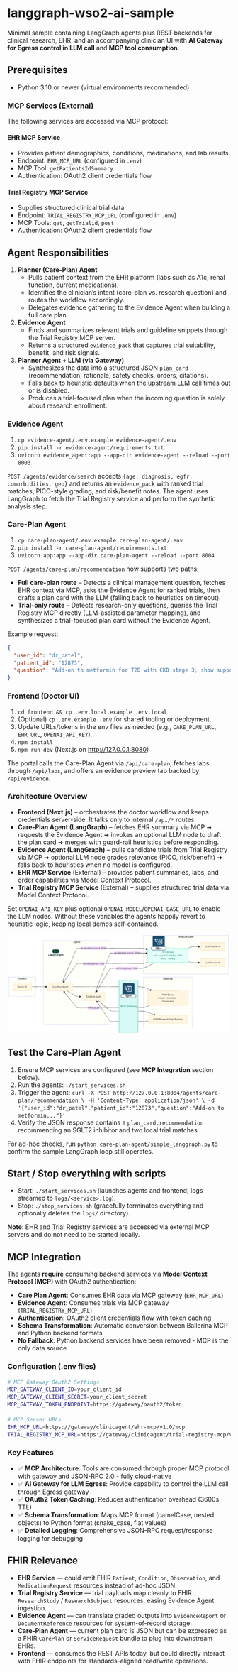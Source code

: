 # langgraph-wso2-ai-sample

Minimal sample containing LangGraph agents plus REST backends for clinical research, EHR, and an accompanying clinician UI with **AI Gateway for Egress control in LLM call** and **MCP tool consumption**.

## Prerequisites
- Python 3.10 or newer (virtual environments recommended)

### MCP Services (External)
The following services are accessed via MCP protocol:

#### **EHR MCP Service**
- Provides patient demographics, conditions, medications, and lab results
- Endpoint: `EHR_MCP_URL` (configured in `.env`)
- MCP Tool: `getPatientsIdSummary`
- Authentication: OAuth2 client credentials flow

#### **Trial Registry MCP Service**
- Supplies structured clinical trial data
- Endpoint: `TRIAL_REGISTRY_MCP_URL` (configured in `.env`)
- MCP Tools: `get`, `getTrialid`, `post`
- Authentication: OAuth2 client credentials flow

## Agent Responsibilities
1. **Planner (Care-Plan) Agent**
   - Pulls patient context from the EHR platform (labs such as A1c, renal function, current medications).
   - Identifies the clinician’s intent (care-plan vs. research question) and routes the workflow accordingly.
   - Delegates evidence gathering to the Evidence Agent when building a full care plan.
2. **Evidence Agent**
   - Finds and summarizes relevant trials and guideline snippets through the Trial Registry MCP server.
   - Returns a structured `evidence_pack` that captures trial suitability, benefit, and risk signals.
3. **Planner Agent + LLM (via Gateway)**
   - Synthesizes the data into a structured JSON `plan_card` (recommendation, rationale, safety checks, orders, citations).
   - Falls back to heuristic defaults when the upstream LLM call times out or is disabled.
   - Produces a trial-focused plan when the incoming question is solely about research enrollment.

### Evidence Agent
1. `cp evidence-agent/.env.example evidence-agent/.env`
2. `pip install -r evidence-agent/requirements.txt`
3. `uvicorn evidence_agent:app --app-dir evidence-agent --reload --port 8003`

`POST /agents/evidence/search` accepts `{age, diagnosis, egfr, comorbidities, geo}` and returns an `evidence_pack` with ranked trial matches, PICO-style grading, and risk/benefit notes. The agent uses LangGraph to fetch the Trial Registry service and perform the synthetic analysis step.

### Care-Plan Agent
1. `cp care-plan-agent/.env.example care-plan-agent/.env`
2. `pip install -r care-plan-agent/requirements.txt`
3. `uvicorn app:app --app-dir care-plan-agent --reload --port 8004`

`POST /agents/care-plan/recommendation` now supports two paths:
- **Full care-plan route** – Detects a clinical management question, fetches EHR context via MCP, asks the Evidence Agent for ranked trials, then drafts a plan card with the LLM (falling back to heuristics on timeout).
- **Trial-only route** – Detects research-only questions, queries the Trial Registry MCP directly (LLM-assisted parameter mapping), and synthesizes a trial-focused plan card without the Evidence Agent.

Example request:
```json
{
  "user_id": "dr_patel",
  "patient_id": "12873",
  "question": "Add-on to metformin for T2D with CKD stage 3; show supporting evidence and local recruiting trials."
}
```

### Frontend (Doctor UI)
1. `cd frontend && cp .env.local.example .env.local`
2. (Optional) `cp .env.example .env` for shared tooling or deployment.
3. Update URLs/tokens in the env files as needed (e.g., `CARE_PLAN_URL`, `EHR_URL`, `OPENAI_API_KEY`).
4. `npm install`
5. `npm run dev` (Next.js on <http://127.0.0.1:8080>)

The portal calls the Care-Plan Agent via `/api/care-plan`, fetches labs through `/api/labs`, and offers an evidence preview tab backed by `/api/evidence`.

### Architecture Overview
- **Frontend (Next.js)** – orchestrates the doctor workflow and keeps credentials server-side. It talks only to internal `/api/*` routes.
- **Care-Plan Agent (LangGraph)** – fetches EHR summary via MCP ➜ requests the Evidence Agent ➜ invokes an optional LLM node to draft the plan card ➜ merges with guard-rail heuristics before responding.
- **Evidence Agent (LangGraph)** – pulls candidate trials from Trial Registry via MCP ➜ optional LLM node grades relevance (PICO, risk/benefit) ➜ falls back to heuristics when no model is configured.
- **EHR MCP Service** (External) – provides patient summaries, labs, and order capabilities via Model Context Protocol.
- **Trial Registry MCP Service** (External) – supplies structured trial data via Model Context Protocol.

Set `OPENAI_API_KEY` plus optional `OPENAI_MODEL`/`OPENAI_BASE_URL` to enable the LLM nodes. Without these variables the agents happily revert to heuristic logic, keeping local demos self-contained.

![FHIR-aligned flow](media/FHIR_flow.png)

## Test the Care-Plan Agent
1. Ensure MCP services are configured (see **MCP Integration** section below).
2. Run the agents: `./start_services.sh`
3. Trigger the agent: `curl -X POST http://127.0.0.1:8004/agents/care-plan/recommendation \
   -H 'Content-Type: application/json' \
   -d '{"user_id":"dr_patel","patient_id":"12873","question":"Add-on to metformin..."}'`
4. Verify the JSON response contains a `plan_card.recommendation` recommending an SGLT2 inhibitor and two local trial matches.

For ad-hoc checks, run `python care-plan-agent/simple_langgraph.py` to confirm the sample LangGraph loop still operates.

## Start / Stop everything with scripts
- Start: `./start_services.sh` (launches agents and frontend; logs streamed to `logs/<service>.log`).
- Stop: `./stop_services.sh` (gracefully terminates everything and optionally deletes the `logs/` directory).

**Note**: EHR and Trial Registry services are accessed via external MCP servers and do not need to be started locally.

## MCP Integration

The agents **require** consuming backend services via **Model Context Protocol (MCP)** with OAuth2 authentication:

- **Care Plan Agent**: Consumes EHR data via MCP gateway (`EHR_MCP_URL`)
- **Evidence Agent**: Consumes trials via MCP gateway (`TRIAL_REGISTRY_MCP_URL`)
- **Authentication**: OAuth2 client credentials flow with token caching
- **Schema Transformation**: Automatic conversion between Ballerina MCP and Python backend formats
- **No Fallback**: Python backend services have been removed - MCP is the only data source

### Configuration (.env files)
```bash
# MCP Gateway OAuth2 Settings
MCP_GATEWAY_CLIENT_ID=your_client_id
MCP_GATEWAY_CLIENT_SECRET=your_client_secret
MCP_GATEWAY_TOKEN_ENDPOINT=https://gateway/oauth2/token

# MCP Server URLs
EHR_MCP_URL=https://gateway/clinicagent/ehr-mcp/v1.0/mcp
TRIAL_REGISTRY_MCP_URL=https://gateway/clinicagent/trial-registry-mcp/v1.0/mcp
```

### Key Features
- ✅ **MCP Architecture**: Tools are consumed through proper MCP protocol with gateway and JSON-RPC 2.0 - fully cloud-native
- ✅ **AI Gateway for LLM Egress**: Provide capability to control the LLM call through Egress gateway
- ✅ **OAuth2 Token Caching**: Reduces authentication overhead (3600s TTL)
- ✅ **Schema Transformation**: Maps MCP format (camelCase, nested objects) to Python format (snake_case, flat values)
- ✅ **Detailed Logging**: Comprehensive JSON-RPC request/response logging for debugging

## FHIR Relevance
- **EHR Service** — could emit FHIR `Patient`, `Condition`, `Observation`, and `MedicationRequest` resources instead of ad-hoc JSON.
- **Trial Registry Service** — trial payloads map cleanly to FHIR `ResearchStudy` / `ResearchSubject` resources, easing Evidence Agent ingestion.
- **Evidence Agent** — can translate graded outputs into `EvidenceReport` or `DocumentReference` resources for system-of-record storage.
- **Care-Plan Agent** — current plan card is JSON but can be expressed as a FHIR `CarePlan` or `ServiceRequest` bundle to plug into downstream EHRs.
- **Frontend** — consumes the REST APIs today, but could directly interact with FHIR endpoints for standards-aligned read/write operations.
